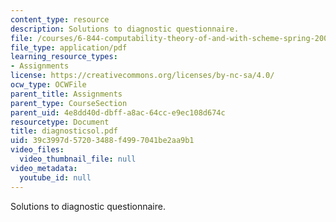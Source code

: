 ```yaml
---
content_type: resource
description: Solutions to diagnostic questionnaire.
file: /courses/6-844-computability-theory-of-and-with-scheme-spring-2003/39c3997d57203488f4997041be2aa9b1_diagnosticsol.pdf
file_type: application/pdf
learning_resource_types:
- Assignments
license: https://creativecommons.org/licenses/by-nc-sa/4.0/
ocw_type: OCWFile
parent_title: Assignments
parent_type: CourseSection
parent_uid: 4e8dd40d-dbff-a8ac-64cc-e9ec108d674c
resourcetype: Document
title: diagnosticsol.pdf
uid: 39c3997d-5720-3488-f499-7041be2aa9b1
video_files:
  video_thumbnail_file: null
video_metadata:
  youtube_id: null
---
```

Solutions to diagnostic questionnaire.